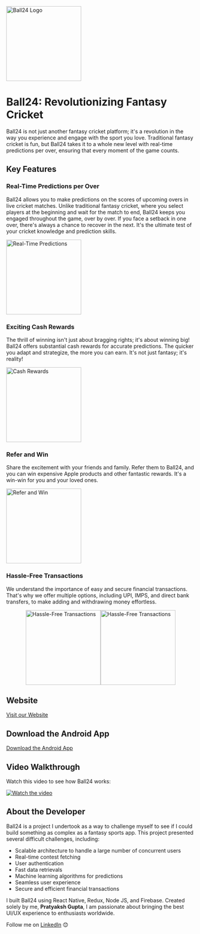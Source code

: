 <img src="https://ball24.in/images/azxcvb.png" alt="Ball24 Logo" width="200" />

# Ball24: Revolutionizing Fantasy Cricket

Ball24 is not just another fantasy cricket platform; it's a revolution in the way you experience and engage with the sport you love. Traditional fantasy cricket is fun, but Ball24 takes it to a whole new level with real-time predictions per over, ensuring that every moment of the game counts.

## Key Features

### Real-Time Predictions per Over
Ball24 allows you to make predictions on the scores of upcoming overs in live cricket matches. Unlike traditional fantasy cricket, where you select players at the beginning and wait for the match to end, Ball24 keeps you engaged throughout the game, over by over. If you face a setback in one over, there's always a chance to recover in the next. It's the ultimate test of your cricket knowledge and prediction skills.

<img src="https://i.ibb.co/Xb6Z8Zd/IMG-20240704-WA0006.jpg" alt="Real-Time Predictions" width="200" />

### Exciting Cash Rewards
The thrill of winning isn't just about bragging rights; it's about winning big! Ball24 offers substantial cash rewards for accurate predictions. The quicker you adapt and strategize, the more you can earn. It's not just fantasy; it's reality!

<img src="https://i.ibb.co/Lt3Lqbn/IMG-20240704-WA0002.jpg" alt="Cash Rewards" width="200" />

### Refer and Win
Share the excitement with your friends and family. Refer them to Ball24, and you can win expensive Apple products and other fantastic rewards. It's a win-win for you and your loved ones.

<img src="https://i.ibb.co/xCjSp0K/IMG-20240704-WA0001.jpg" alt="Refer and Win" width="200" />

### Hassle-Free Transactions
We understand the importance of easy and secure financial transactions. That's why we offer multiple options, including UPI, IMPS, and direct bank transfers, to make adding and withdrawing money effortless.

<div style="display: flex; justify-content: center;">
  <img src="https://i.ibb.co/W3Mv8Ly/IMG-20240704-WA0004.jpg" alt="Hassle-Free Transactions" width="200" />
  <img src="https://i.ibb.co/pRk9mfG/IMG-20240704-WA0003.jpg" alt="Hassle-Free Transactions" width="200" />
</div>

## Website

[Visit our Website](https://ball24.in)

## Download the Android App

[Download the Android App](https://ball24.in/Apk/ball24.apk)

## Video Walkthrough

Watch this video to see how Ball24 works:

[![Watch the video](https://i.ibb.co/yqsm7Hc/Screenshot-2024-07-06-021358.png)](https://youtu.be/vt5fpE0bzSY)

## About the Developer

Ball24 is a project I undertook as a way to challenge myself to see if I could build something as complex as a fantasy sports app. This project presented several difficult challenges, including:

- Scalable architecture to handle a large number of concurrent users
- Real-time contest fetching
- User authentication
- Fast data retrievals
- Machine learning algorithms for predictions
- Seamless user experience
- Secure and efficient financial transactions

I built Ball24 using React Native, Redux, Node JS, and Firebase. Created solely by me, **Pratyaksh Gupta**, I am passionate about bringing the best UI/UX experience to enthusiasts worldwide.

Follow me on [LinkedIn](https://www.linkedin.com/in/pratyakshgupta48/) 😊
